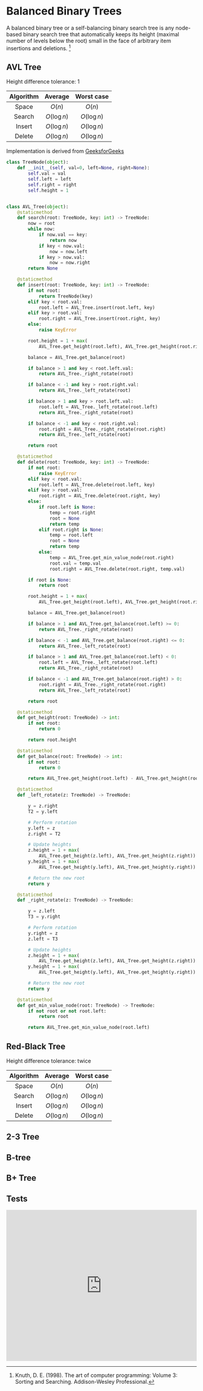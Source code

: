 # Balanced Binary Trees

A balanced binary tree or a self-balancing binary search tree is any node-based binary search tree that automatically keeps its height (maximal number of levels below the root) small in the face of arbitrary item insertions and deletions. [^bt]

[^bt]: Knuth, D. E. (1998). The art of computer programming: Volume 3: Sorting and Searching. Addison-Wesley Professional.

## AVL Tree

Height difference tolerance: 1

| Algorithm |   Average   | Worst case  |
| :-------: | :---------: | :---------: |
|   Space   |   $O(n)$    |   $O(n)$    |
|  Search   | $O(\log n)$ | $O(\log n)$ |
|  Insert   | $O(\log n)$ | $O(\log n)$ |
|  Delete   | $O(\log n)$ | $O(\log n)$ |

Implementation is derived from [GeeksforGeeks](https://www.geeksforgeeks.org/)

```py
class TreeNode(object):
    def __init__(self, val=0, left=None, right=None):
        self.val = val
        self.left = left
        self.right = right
        self.height = 1


class AVL_Tree(object):
    @staticmethod
    def search(root: TreeNode, key: int) -> TreeNode:
        now = root
        while now:
            if now.val == key:
                return now
            if key < now.val:
                now = now.left
            if key > now.val:
                now = now.right
        return None

    @staticmethod
    def insert(root: TreeNode, key: int) -> TreeNode:
        if not root:
            return TreeNode(key)
        elif key < root.val:
            root.left = AVL_Tree.insert(root.left, key)
        elif key > root.val:
            root.right = AVL_Tree.insert(root.right, key)
        else:
            raise KeyError

        root.height = 1 + max(
            AVL_Tree.get_height(root.left), AVL_Tree.get_height(root.right))

        balance = AVL_Tree.get_balance(root)

        if balance > 1 and key < root.left.val:
            return AVL_Tree._right_rotate(root)

        if balance < -1 and key > root.right.val:
            return AVL_Tree._left_rotate(root)

        if balance > 1 and key > root.left.val:
            root.left = AVL_Tree._left_rotate(root.left)
            return AVL_Tree._right_rotate(root)

        if balance < -1 and key < root.right.val:
            root.right = AVL_Tree._right_rotate(root.right)
            return AVL_Tree._left_rotate(root)

        return root

    @staticmethod
    def delete(root: TreeNode, key: int) -> TreeNode:
        if not root:
            raise KeyError
        elif key < root.val:
            root.left = AVL_Tree.delete(root.left, key)
        elif key > root.val:
            root.right = AVL_Tree.delete(root.right, key)
        else:
            if root.left is None:
                temp = root.right
                root = None
                return temp
            elif root.right is None:
                temp = root.left
                root = None
                return temp
            else:
                temp = AVL_Tree.get_min_value_node(root.right)
                root.val = temp.val
                root.right = AVL_Tree.delete(root.right, temp.val)

        if root is None:
            return root

        root.height = 1 + max(
            AVL_Tree.get_height(root.left), AVL_Tree.get_height(root.right))

        balance = AVL_Tree.get_balance(root)

        if balance > 1 and AVL_Tree.get_balance(root.left) >= 0:
            return AVL_Tree._right_rotate(root)

        if balance < -1 and AVL_Tree.get_balance(root.right) <= 0:
            return AVL_Tree._left_rotate(root)

        if balance > 1 and AVL_Tree.get_balance(root.left) < 0:
            root.left = AVL_Tree._left_rotate(root.left)
            return AVL_Tree._right_rotate(root)

        if balance < -1 and AVL_Tree.get_balance(root.right) > 0:
            root.right = AVL_Tree._right_rotate(root.right)
            return AVL_Tree._left_rotate(root)

        return root

    @staticmethod
    def get_height(root: TreeNode) -> int:
        if not root:
            return 0

        return root.height

    @staticmethod
    def get_balance(root: TreeNode) -> int:
        if not root:
            return 0

        return AVL_Tree.get_height(root.left) - AVL_Tree.get_height(root.right)

    @staticmethod
    def _left_rotate(z: TreeNode) -> TreeNode:

        y = z.right
        T2 = y.left

        # Perform rotation
        y.left = z
        z.right = T2

        # Update heights
        z.height = 1 + max(
            AVL_Tree.get_height(z.left), AVL_Tree.get_height(z.right))
        y.height = 1 + max(
            AVL_Tree.get_height(y.left), AVL_Tree.get_height(y.right))

        # Return the new root
        return y

    @staticmethod
    def _right_rotate(z: TreeNode) -> TreeNode:

        y = z.left
        T3 = y.right

        # Perform rotation
        y.right = z
        z.left = T3

        # Update heights
        z.height = 1 + max(
            AVL_Tree.get_height(z.left), AVL_Tree.get_height(z.right))
        y.height = 1 + max(
            AVL_Tree.get_height(y.left), AVL_Tree.get_height(y.right))

        # Return the new root
        return y

    @staticmethod
    def get_min_value_node(root: TreeNode) -> TreeNode:
        if not root or not root.left:
            return root

        return AVL_Tree.get_min_value_node(root.left)
```

## Red-Black Tree

Height difference tolerance: twice

| Algorithm |   Average   | Worst case  |
| :-------: | :---------: | :---------: |
|   Space   |   $O(n)$    |   $O(n)$    |
|  Search   | $O(\log n)$ | $O(\log n)$ |
|  Insert   | $O(\log n)$ | $O(\log n)$ |
|  Delete   | $O(\log n)$ | $O(\log n)$ |

## 2-3 Tree

## B-tree

## B+ Tree

## Tests

<iframe height="400px" width="100%" src="https://repl.it/@LucienZhang/balanced-tree?lite=true" scrolling="no" frameborder="no" allowtransparency="true" allowfullscreen="true" sandbox="allow-forms allow-pointer-lock allow-popups allow-same-origin allow-scripts allow-modals"></iframe>
